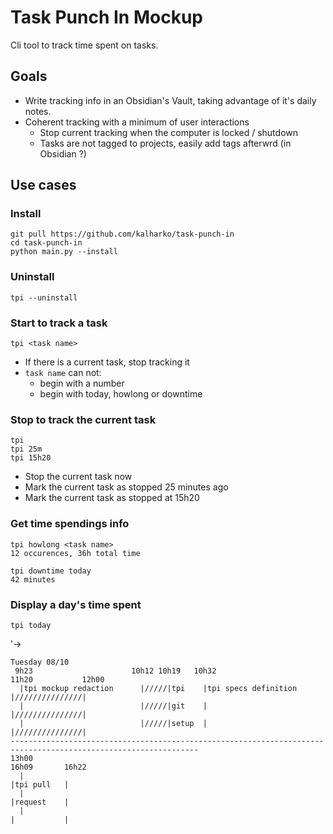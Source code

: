 # Task Punch In Mockup

Cli tool to track time spent on tasks.

## Goals
- Write tracking info in an Obsidian's Vault, taking advantage of it's daily notes.
- Coherent tracking with a minimum of user interactions
    - Stop current tracking when the computer is locked / shutdown
    - Tasks are not tagged to projects, easily add tags afterwrd (in Obsidian ?)

## Use cases
### Install
```
git pull https://github.com/kalharko/task-punch-in
cd task-punch-in
python main.py --install
```

### Uninstall
```
tpi --uninstall
```

### Start to track a task
```
tpi <task name>
```
- If there is a current task, stop tracking it
- `task name` can not:
    - begin with a number
    - begin with today, howlong or downtime

### Stop to track the current task
```
tpi
tpi 25m
tpi 15h20
```
- Stop the current task now
- Mark the current task as stopped 25 minutes ago
- Mark the current task as stopped at 15h20

### Get time spendings info
```
tpi howlong <task name>
12 occurences, 36h total time
```
```
tpi downtime today
42 minutes
```

### Display a day's time spent
```
tpi today
```
'->
```
Tuesday 08/10
 9h23                      10h12 10h19   10h32                                             11h20           12h00
  |tpi mockup redaction      |/////|tpi    |tpi specs definition                             |///////////////|
  |                          |/////|git    |                                                 |///////////////|
  |                          |/////|setup  |                                                 |///////////////|
----------------------------------------------------------------------------------------------------------------
13h00                                                                                  16h09       16h22
  |                                                                                      |tpi pull   |
  |                                                                                      |request    |
  |                                                                                      |           |
```
